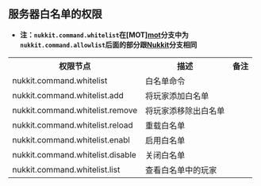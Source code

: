## **服务器白名单的权限**
- **注：`nukkit.command.whitelist`在[MOT][mot](https://github.com/MemoriesOfTime/Nukkit-MOT/blob/master/src/main/java/cn/nukkit/permission/DefaultPermissions.java)分支中为`nukkit.command.allowlist`后面的部分跟[Nukkit](https://github.com/CloudburstMC/Nukkit/blob/master/src/main/java/cn/nukkit/permission/DefaultPermissions.java)分支相同**
<table>
    <tr align="center" valign="center">
        <th>权限节点</th><th>描述</th><th>备注</th>
    </tr>
    <tr>
        <td>nukkit.command.whitelist</td><td>白名单命令</td><td></td>
    </tr>
    <tr>
        <td>nukkit.command.whitelist.add</td><td>将玩家添加白名单</td><td></td>
    </tr>
    <tr>
        <td>nukkit.command.whitelist.remove</td><td>将玩家添移除出白名单</td><td></td>
    </tr>
    <tr>
        <td>nukkit.command.whitelist.reload</td><td>重载白名单</td><td></td>
    </tr>
    <tr>
        <td>nukkit.command.whitelist.enabl</td><td>启用白名单</td><td></td>
    </tr>
    <tr>
        <td>nukkit.command.whitelist.disable</td><td>关闭白名单</td><td></td>
    </tr>
    <tr>
        <td>nukkit.command.whitelist.list</td><td>查看白名单中的玩家</td><td></td>
    </tr>
</table>
